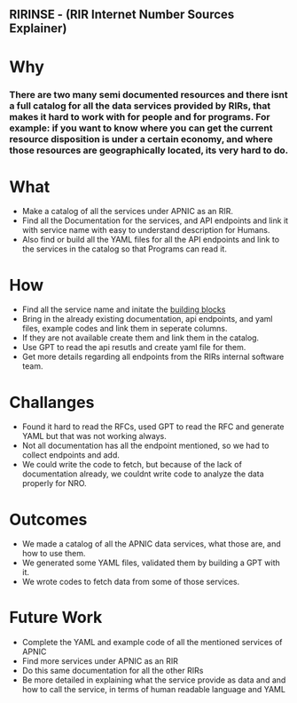 ## RIRINSE - (RIR Internet Number Sources Explainer)

# Why
### There are two many semi documented resources and there isnt a full catalog for all the data services provided by RIRs, that makes it hard to work with for people and for programs. For example: if you want to know where you can get the current resource disposition is under a certain economy, and where those resources are geographically located, its very hard to do. 

# What
- Make a catalog of all the services under APNIC as an RIR.
- Find all the Documentation for the services, and API endpoints and link it with service name with easy to understand description for Humans.
- Also find or build all the YAML files for all the API endpoints and link to the services in the catalog so that Programs can read it.

# How
- Find all the service name and initate the [building blocks](https://github.com/datalin/RIRINSE-APNIC57/blob/main/Building%20Blocks/README.md)
- Bring in the already existing documentation, api endpoints, and yaml files, example codes and link them in seperate columns.
- If they are not available create them and link them in the catalog.
- Use GPT to read the api resutls and create yaml file for them.
- Get more details regarding all endpoints from the RIRs internal software team.

# Challanges
- Found it hard to read the RFCs, used GPT to read the RFC and generate YAML but that was not working always.
- Not all documentation has all the endpoint mentioned, so we had to collect endpoints and add.
- We could write the code to fetch, but because of the lack of documentation already, we couldnt write code to analyze the data properly for NRO.

# Outcomes
- We made a catalog of all the APNIC data services, what those are, and how to use them.
- We generated some YAML files, validated them by building a GPT with it.
- We wrote codes to fetch data from some of those services.

# Future Work
- Complete the YAML and example code of all the mentioned services of APNIC
- Find more services under APNIC as an RIR
- Do this same documentation for all the other RIRs
- Be more detailed in explaining what the service provide as data and and how to call the service, in terms of human readable language and YAML

